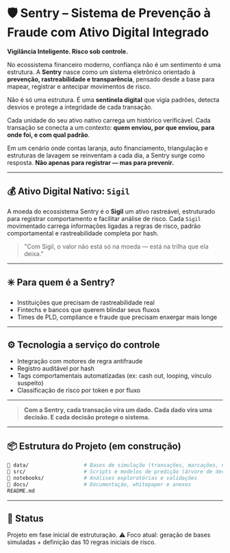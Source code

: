 # 🛡️ Sentry – Sistema de Prevenção à Fraude com Ativo Digital Integrado

**Vigilância Inteligente. Risco sob controle.**

No ecossistema financeiro moderno, confiança não é um sentimento é uma estrutura.
A **Sentry** nasce como um sistema eletrônico orientado à **prevenção, rastreabilidade e transparência**, pensado desde a base para mapear, registrar e antecipar movimentos de risco.

Não é só uma estrutura.
É uma **sentinela digital** que vigia padrões, detecta desvios e protege a integridade de cada transação.

Cada unidade do seu ativo nativo carrega um histórico verificável.
Cada transação se conecta a um contexto: **quem enviou, por que enviou, para onde foi, e com qual padrão**.

Em um cenário onde contas laranja, auto financiamento, triangulação e estruturas de lavagem se reinventam a cada dia, a Sentry surge como resposta.
**Não apenas para registrar — mas para prevenir.**

---

## 💰 Ativo Digital Nativo: `Sigil`

A moeda do ecossistema Sentry é o **Sigil** um ativo rastreável, estruturado para registrar comportamento e facilitar análise de risco.
Cada `Sigil` movimentado carrega informações ligadas a regras de risco, padrão comportamental e rastreabilidade completa por hash.

> "Com Sigil, o valor não está só na moeda — está na trilha que ela deixa."

---

## ✳️ Para quem é a Sentry?

* Instituições que precisam de rastreabilidade real
* Fintechs e bancos que querem blindar seus fluxos
* Times de PLD, compliance e fraude que precisam enxergar mais longe

---

## ⚙️ Tecnologia a serviço do controle

* Integração com motores de regra antifraude
* Registro auditável por hash
* Tags comportamentais automatizadas (ex: cash out, looping, vínculo suspeito)
* Classificação de risco por token e por fluxo

---

> **Com a Sentry, cada transação vira um dado.
> Cada dado vira uma decisão.
> E cada decisão protege o sistema.**

---

## 📦 Estrutura do Projeto (em construção)

```bash
📁 data/                  # Bases de simulação (transações, marcações, CPs)
📁 src/                   # Scripts e modelos de predição (árvore de decisão, regras, etc.)
📁 notebooks/             # Análises exploratórias e validações
📁 docs/                  # Documentação, whitepaper e anexos
README.md
```

---

## 🚧 Status

Projeto em fase inicial de estruturação.
⚠️ Foco atual: geração de bases simuladas + definição das 10 regras iniciais de risco.
